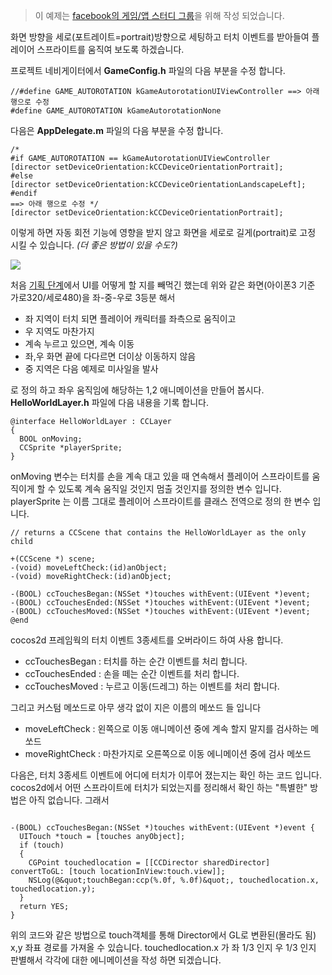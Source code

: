 
 > 이 예제는 [facebook의 게임/앱 스터디 그룹](http://www.facebook.com/groups/131873050221514/?ap=1)을 위해 작성 되었습니다.

화면 방향을 세로(포트레이트=portrait)방향으로 세팅하고 터치 이벤트를 받아들여 플레이어 스프라이트를 움직여 보도록 하겠습니다.

프로젝트 네비게이터에서 **GameConfig.h** 파일의 다음 부분을 수정 합니다.

```obj-c
//#define GAME_AUTOROTATION kGameAutorotationUIViewController ==> 아래 행으로 수정
#define GAME_AUTOROTATION kGameAutorotationNone
```

다음은 **AppDelegate.m** 파일의 다음 부분을 수정 합니다.

```objc
/*
#if GAME_AUTOROTATION == kGameAutorotationUIViewController
[director setDeviceOrientation:kCCDeviceOrientationPortrait];
#else
[director setDeviceOrientation:kCCDeviceOrientationLandscapeLeft];
#endif
==> 아래 행으로 수정 */
[director setDeviceOrientation:kCCDeviceOrientationPortrait];
```

이렇게 하면 자동 회전 기능에 영향을 받지 않고 화면을 세로로 길게(portrait)로 고정 시킬 수 있습니다. *(더 좋은 방법이 있을 수도?)*

![](http://blog.noizze.net/wp-content/uploads/2011/08/sim2.jpg)

처음 [기획 단계](https://blog.noizze.net/blog/158--invader-00)에서 UI를 어떻게 할 지를 빼먹긴 했는데 위와 같은 화면(아이폰3 기준 가로320/세로480)을 좌-중-우로 3등분 해서
* 좌 지역이 터치 되면 플레이어 캐릭터를 좌측으로 움직이고
* 우 지역도 마찬가지
* 계속 누르고 있으면, 계속 이동
* 좌,우 화면 끝에 다다르면 더이상 이동하지 않음
* 중 지역은 다음 예제로 미사일을 발사

로 정의 하고 좌우 움직임에 해당하는 1,2 애니메이션을 만들어 봅시다. **HelloWorldLayer.h** 파일에 다음 내용을 기록 합니다.

```objc
@interface HelloWorldLayer : CCLayer
{
  BOOL onMoving;
  CCSprite *playerSprite;
}
```

onMoving 변수는 터치를 손을 계속 대고 있을 때 연속해서 플레이어 스프라이트를 움직이게 할 수 있도록 계속 움직일 것인지 멈출 것인지를 정의한 변수 입니다.
playerSprite 는 이름 그대로 플레이어 스프라이트를 클래스 전역으로 정의 한 변수 입니다.

```objc
// returns a CCScene that contains the HelloWorldLayer as the only child

+(CCScene *) scene;
-(void) moveLeftCheck:(id)anObject;
-(void) moveRightCheck:(id)anObject;

-(BOOL) ccTouchesBegan:(NSSet *)touches withEvent:(UIEvent *)event;
-(BOOL) ccTouchesEnded:(NSSet *)touches withEvent:(UIEvent *)event;
-(BOOL) ccTouchesMoved:(NSSet *)touches withEvent:(UIEvent *)event;
@end
```

cocos2d 프레임웍의 터치 이벤트 3종세트를 오버라이드 하여 사용 합니다.

* ccTouchesBegan : 터치를 하는 순간 이벤트를 처리 합니다.
* ccTouchesEnded : 손을 떼는 순간 이벤트를 처리 합니다.
* ccTouchesMoved : 누르고 이동(드레그) 하는 이벤트를 처리 합니다.

그리고 커스텀 메쏘드로 아무 생각 없이 지은 이름의 메쏘드 들 입니다

* moveLeftCheck : 왼쪽으로 이동 애니메이션 중에 계속 할지 말지를 검사하는 메쏘드
* moveRightCheck : 마찬가지로 오른쪽으로 이동 에니메이션 중에 검사 메쏘드

다음은, 터치 3종세트 이벤트에 어디에 터치가 이루어 졌는지는 확인 하는 코드 입니다. cocos2d에서 어떤 스프라이트에 터치가 되었는지를 정리해서 확인 하는 "특별한" 방법은 아직 없습니다. 그래서

```objc

-(BOOL) ccTouchesBegan:(NSSet *)touches withEvent:(UIEvent *)event {
  UITouch *touch = [touches anyObject];
  if (touch)
  {
    CGPoint touchedlocation = [[CCDirector sharedDirector] convertToGL: [touch locationInView:touch.view]];
    NSLog(@&quot;touchBegan:ccp(%.0f, %.0f)&quot;, touchedlocation.x, touchedlocation.y);
  }
  return YES;
}
```

위의 코드와 같은 방법으로 touch객체를 통해 Director에서 GL로 변환된(몰라도 됨) x,y 좌표 경로를 가져올 수 있습니다. touchedlocation.x 가 좌 1/3 인지 우 1/3 인지 판별해서 각각에 대한 에니메이션을 작성 하면 되겠습니다.